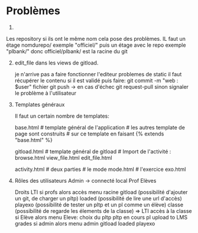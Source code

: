 
# Problèmes

1)
Les repository si ils ont le même nom cela pose des problèmes.
IL faut un étage nomdurepo/ exemple "officiel/"
puis un étage avec le repo exemple "plbank/"
donc officiel/plbank/ est la racine du git


2) edit_file dans les views de gitload.

	je n'arrive pas a faire fonctionner l'editeur
	problemes de static
	il faut récupérer le contenu si il est validé
	puis faire:
	git commit -m "web : $user" fichier
	git push -> en cas d'échec
			git request-pull
	sinon signaler le problème à l'utilisateur


3) Templates généraux 

	Il faut un certain nombre de templates:

	base.html # template général de l'application 
			#  les autres template de page sont construits
			# sur ce template en faisant {% extends "base.html" %}

	gitload.html # template général de gitload
		# Import de l'activité :
		browse.html
		view_file.html
		edit_file.html

	activity.html
		# deux parties
		# le mode
		mode.html
		# l'exercice 
		exo.html

4) Rôles des utilisateurs
	Admin -> connecté local
	Prof
	Elèves

	Droits LTI
	si profs alors accès
		menu racine
			gitload (possibilité d'ajouter un git, de charger un pltp)
			loaded (possibilité de lire une url d'accès)
			playexo (possibilité de tester un pltp et un pl comme un élève)
			classe (possibilité de regarde les élements de la classe)
				=> LTI accès à la classe
	si Elève alors
		menu Eleve:
			choix du pltp
			pltp en cours
				pl upload to LMS grades
	si admin alors
		menu admin
			gitload
			loaded
			playexo

